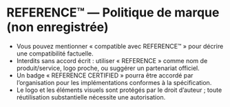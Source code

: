 # REFERENCE™ — Politique de marque (non enregistrée)
- Vous pouvez mentionner « compatible avec REFERENCE™ » pour décrire une compatibilité factuelle.
- Interdits sans accord écrit : utiliser « REFERENCE » comme nom de produit/service, logo proche, ou suggérer un partenariat officiel.
- Un badge « REFERENCE CERTIFIED » pourra être accordé par l’organisation pour les implémentations conformes à la spécification.
- Le logo et les éléments visuels sont protégés par le droit d’auteur ; toute réutilisation substantielle nécessite une autorisation.
